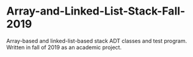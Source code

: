 # Array-and-Linked-List-Stack-Fall-2019
Array-based and linked-list-based stack ADT classes and test program. Written in fall of 2019 as an academic project.
